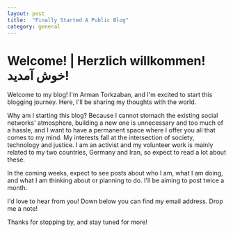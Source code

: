 ```yaml
---
layout: post
title:  "Finally Started A Public Blog"
category: general
---
```

# Welcome! | Herzlich willkommen! خوش آمدید!

Welcome to my blog! I'm Arman Torkzaban, and I'm excited to start this blogging journey. Here, I'll be sharing my thoughts with the world.

Why am I starting this blog? Because I cannot stomach the existing social networks' atmosphere, building a new one is unnecessary and too much of a hassle, and I want to have a permanent space where I offer you all that comes to my mind. My interests fall at the intersection of society, technology and justice. I am an activist and my volunteer work is mainly related to my two countries, Germany and Iran, so expect to read a lot about these.

In the coming weeks, expect to see posts about who I am, what I am doing, and what I am thinking about or planning to do. I'll be aiming to post twice a month.

I'd love to hear from you! Down below you can find my email address. Drop me a note!

Thanks for stopping by, and stay tuned for more!
